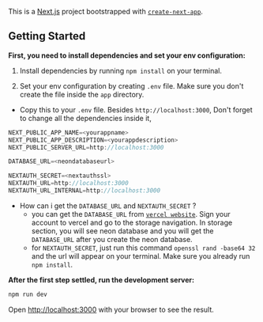 This is a [Next.js](https://nextjs.org) project bootstrapped with [`create-next-app`](https://nextjs.org/docs/app/api-reference/cli/create-next-app).

## Getting Started

**First, you need to install dependencies and set your env configuration:**

1. Install dependencies by running ```npm install``` on your terminal.

2. Set your env configuration by creating `.env` file. Make sure you don't create the file inside the `app` directory.
- Copy this to your `.env` file. Besides `http://localhost:3000`, Don't forget to change all the dependencies inside it,
  
```c
NEXT_PUBLIC_APP_NAME=<yourappname>
NEXT_PUBLIC_APP_DESCRIPTION=<yourappdescription>
NEXT_PUBLIC_SERVER_URL=http://localhost:3000

DATABASE_URL=<neondatabaseurl>

NEXTAUTH_SECRET=<nextauthssl>
NEXTAUTH_URL=http://localhost:3000
NEXTAUTH_URL_INTERNAL=http://localhost:3000
```

- How can i get the `DATABASE_URL` and `NEXTAUTH_SECRET` ?
  - you can get the `DATABASE_URL` from [`vercel website`](https://vercel.com/). Sign your account to vercel and go to the storage navigation. In storage section, you will see neon         database and you will get the `DATABASE_URL` after you create the neon database.
  - for `NEXTAUTH_SECRET`, just run this command `openssl rand -base64 32` and the url will appear on your terminal. Make sure you already run `npm install`.

**After the first step settled, run the development server:**

```bash
npm run dev
```

Open [http://localhost:3000](http://localhost:3000) with your browser to see the result.

